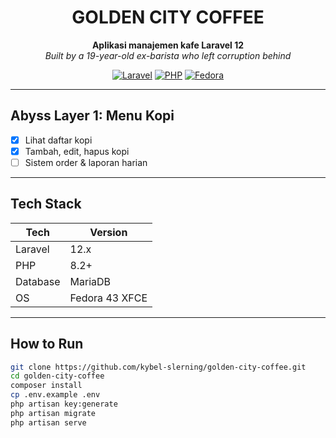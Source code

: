 <div align="center">

# GOLDEN CITY COFFEE

**Aplikasi manajemen kafe Laravel 12**  
*Built by a 19-year-old ex-barista who left corruption behind*

[![Laravel](https://img.shields.io/badge/Laravel-12-red?logo=laravel)](https://laravel.com)
[![PHP](https://img.shields.io/badge/PHP-8.2-orange)](https://php.net)
[![Fedora](https://img.shields.io/badge/Fedora-43-blue)](#)

</div>

---

## Abyss Layer 1: Menu Kopi

- [x] Lihat daftar kopi  
- [x] Tambah, edit, hapus kopi  
- [ ] Sistem order & laporan harian  

---

## Tech Stack

| Tech | Version |
|------|---------|
| Laravel | 12.x |
| PHP | 8.2+ |
| Database | MariaDB |
| OS | Fedora 43 XFCE |

---

## How to Run

```bash
git clone https://github.com/kybel-slerning/golden-city-coffee.git
cd golden-city-coffee
composer install
cp .env.example .env
php artisan key:generate
php artisan migrate
php artisan serve
